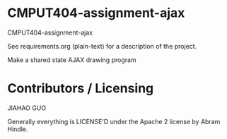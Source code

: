CMPUT404-assignment-ajax
==============================

CMPUT404-assignment-ajax

See requirements.org (plain-text) for a description of the project.

Make a shared state AJAX drawing program

Contributors / Licensing
========================
JIAHAO GUO

Generally everything is LICENSE'D under the Apache 2 license by Abram Hindle.


